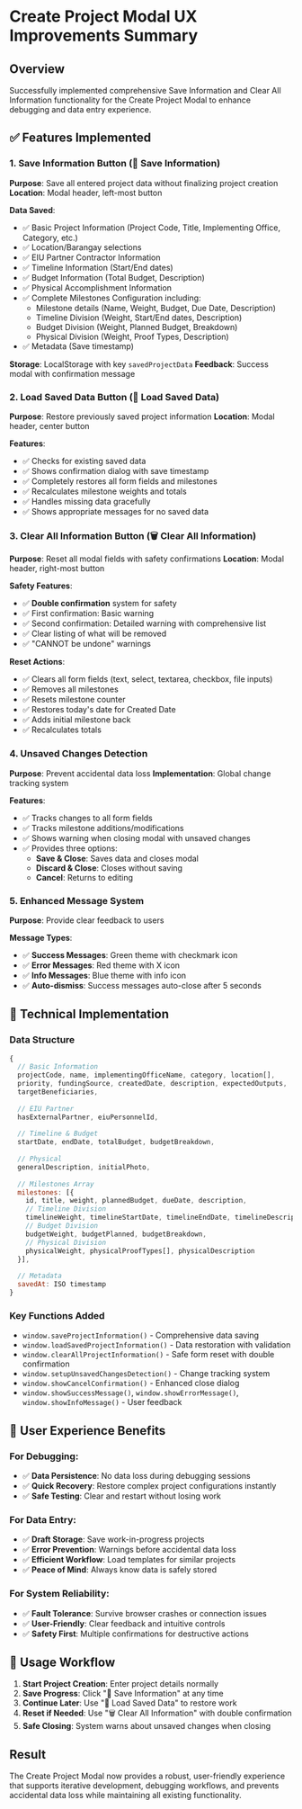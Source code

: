 # Create Project Modal UX Improvements Summary

## Overview
Successfully implemented comprehensive Save Information and Clear All Information functionality for the Create Project Modal to enhance debugging and data entry experience.

## ✅ Features Implemented

### 1. Save Information Button (💾 Save Information)
**Purpose**: Save all entered project data without finalizing project creation
**Location**: Modal header, left-most button

**Data Saved**:
- ✅ Basic Project Information (Project Code, Title, Implementing Office, Category, etc.)
- ✅ Location/Barangay selections
- ✅ EIU Partner Contractor Information
- ✅ Timeline Information (Start/End dates)
- ✅ Budget Information (Total Budget, Description)
- ✅ Physical Accomplishment Information
- ✅ Complete Milestones Configuration including:
  - Milestone details (Name, Weight, Budget, Due Date, Description)
  - Timeline Division (Weight, Start/End dates, Description)
  - Budget Division (Weight, Planned Budget, Breakdown)
  - Physical Division (Weight, Proof Types, Description)
- ✅ Metadata (Save timestamp)

**Storage**: LocalStorage with key `savedProjectData`
**Feedback**: Success modal with confirmation message

### 2. Load Saved Data Button (📂 Load Saved Data)
**Purpose**: Restore previously saved project information
**Location**: Modal header, center button

**Features**:
- ✅ Checks for existing saved data
- ✅ Shows confirmation dialog with save timestamp
- ✅ Completely restores all form fields and milestones
- ✅ Recalculates milestone weights and totals
- ✅ Handles missing data gracefully
- ✅ Shows appropriate messages for no saved data

### 3. Clear All Information Button (🗑️ Clear All Information)
**Purpose**: Reset all modal fields with safety confirmations
**Location**: Modal header, right-most button

**Safety Features**:
- ✅ **Double confirmation** system for safety
- ✅ First confirmation: Basic warning
- ✅ Second confirmation: Detailed warning with comprehensive list
- ✅ Clear listing of what will be removed
- ✅ "CANNOT be undone" warnings

**Reset Actions**:
- ✅ Clears all form fields (text, select, textarea, checkbox, file inputs)
- ✅ Removes all milestones
- ✅ Resets milestone counter
- ✅ Restores today's date for Created Date
- ✅ Adds initial milestone back
- ✅ Recalculates totals

### 4. Unsaved Changes Detection
**Purpose**: Prevent accidental data loss
**Implementation**: Global change tracking system

**Features**:
- ✅ Tracks changes to all form fields
- ✅ Tracks milestone additions/modifications
- ✅ Shows warning when closing modal with unsaved changes
- ✅ Provides three options:
  - **Save & Close**: Saves data and closes modal
  - **Discard & Close**: Closes without saving
  - **Cancel**: Returns to editing

### 5. Enhanced Message System
**Purpose**: Provide clear feedback to users

**Message Types**:
- ✅ **Success Messages**: Green theme with checkmark icon
- ✅ **Error Messages**: Red theme with X icon  
- ✅ **Info Messages**: Blue theme with info icon
- ✅ **Auto-dismiss**: Success messages auto-close after 5 seconds

## 🔧 Technical Implementation

### Data Structure
```javascript
{
  // Basic Information
  projectCode, name, implementingOfficeName, category, location[], 
  priority, fundingSource, createdDate, description, expectedOutputs, 
  targetBeneficiaries,
  
  // EIU Partner
  hasExternalPartner, eiuPersonnelId,
  
  // Timeline & Budget
  startDate, endDate, totalBudget, budgetBreakdown,
  
  // Physical
  generalDescription, initialPhoto,
  
  // Milestones Array
  milestones: [{
    id, title, weight, plannedBudget, dueDate, description,
    // Timeline Division
    timelineWeight, timelineStartDate, timelineEndDate, timelineDescription,
    // Budget Division  
    budgetWeight, budgetPlanned, budgetBreakdown,
    // Physical Division
    physicalWeight, physicalProofTypes[], physicalDescription
  }],
  
  // Metadata
  savedAt: ISO timestamp
}
```

### Key Functions Added
- `window.saveProjectInformation()` - Comprehensive data saving
- `window.loadSavedProjectInformation()` - Data restoration with validation
- `window.clearAllProjectInformation()` - Safe form reset with double confirmation
- `window.setupUnsavedChangesDetection()` - Change tracking system
- `window.showCancelConfirmation()` - Enhanced close dialog
- `window.showSuccessMessage()`, `window.showErrorMessage()`, `window.showInfoMessage()` - User feedback

## 🎯 User Experience Benefits

### For Debugging:
- ✅ **Data Persistence**: No data loss during debugging sessions
- ✅ **Quick Recovery**: Restore complex project configurations instantly
- ✅ **Safe Testing**: Clear and restart without losing work

### For Data Entry:
- ✅ **Draft Storage**: Save work-in-progress projects
- ✅ **Error Prevention**: Warnings before accidental data loss
- ✅ **Efficient Workflow**: Load templates for similar projects
- ✅ **Peace of Mind**: Always know data is safely stored

### For System Reliability:
- ✅ **Fault Tolerance**: Survive browser crashes or connection issues
- ✅ **User-Friendly**: Clear feedback and intuitive controls
- ✅ **Safety First**: Multiple confirmations for destructive actions

## 🚀 Usage Workflow

1. **Start Project Creation**: Enter project details normally
2. **Save Progress**: Click "💾 Save Information" at any time
3. **Continue Later**: Use "📂 Load Saved Data" to restore work
4. **Reset if Needed**: Use "🗑️ Clear All Information" with double confirmation
5. **Safe Closing**: System warns about unsaved changes when closing

## Result
The Create Project Modal now provides a robust, user-friendly experience that supports iterative development, debugging workflows, and prevents accidental data loss while maintaining all existing functionality. 